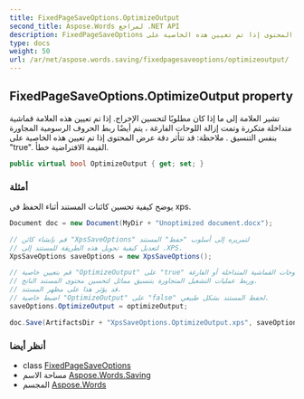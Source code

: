 ```yaml
---
title: FixedPageSaveOptions.OptimizeOutput
second_title: Aspose.Words لمراجع .NET API
description: FixedPageSaveOptions ملكية. تشير العلامة إلى ما إذا كان مطلوبًا لتحسين الإخراج. إذا تم تعيين هذه العلامة قماشية متداخلة متكررة وتمت إزالة اللوحات الفارغة  يتم أيضًا ربط الحروف الرسومية المجاورة بنفس التنسيق . ملاحظة قد تتأثر دقة عرض المحتوى إذا تم تعيين هذه الخاصية على true. القيمة الافتراضية خطأ.
type: docs
weight: 50
url: /ar/net/aspose.words.saving/fixedpagesaveoptions/optimizeoutput/
---
```

## FixedPageSaveOptions.OptimizeOutput property

تشير العلامة إلى ما إذا كان مطلوبًا لتحسين الإخراج. إذا تم تعيين هذه العلامة قماشية متداخلة متكررة وتمت إزالة اللوحات الفارغة ، يتم أيضًا ربط الحروف الرسومية المجاورة بنفس التنسيق . ملاحظة: قد تتأثر دقة عرض المحتوى إذا تم تعيين هذه الخاصية على "true". القيمة الافتراضية خطأ.

```csharp
public virtual bool OptimizeOutput { get; set; }
```

### أمثلة

يوضح كيفية تحسين كائنات المستند أثناء الحفظ في xps.

```csharp
Document doc = new Document(MyDir + "Unoptimized document.docx");

// قم بإنشاء كائن "XpsSaveOptions" لتمريره إلى أسلوب "حفظ" المستند
// لتعديل كيفية تحويل هذه الطريقة للمستند إلى .XPS.
XpsSaveOptions saveOptions = new XpsSaveOptions();

// قم بتعيين خاصية "OptimizeOutput" على "true" لاتخاذ إجراءات مثل إزالة اللوحات القماشية المتداخلة أو الفارغة
// وربط عمليات التشغيل المتجاورة بتنسيق مماثل لتحسين محتوى المستند الناتج.
// قد يؤثر هذا على مظهر المستند.
// اضبط خاصية "OptimizeOutput" على "false" لحفظ المستند بشكل طبيعي.
saveOptions.OptimizeOutput = optimizeOutput;

doc.Save(ArtifactsDir + "XpsSaveOptions.OptimizeOutput.xps", saveOptions);
```

### أنظر أيضا

* class [FixedPageSaveOptions](../)
* مساحة الاسم [Aspose.Words.Saving](../../fixedpagesaveoptions/)
* المجسم [Aspose.Words](../../../)


